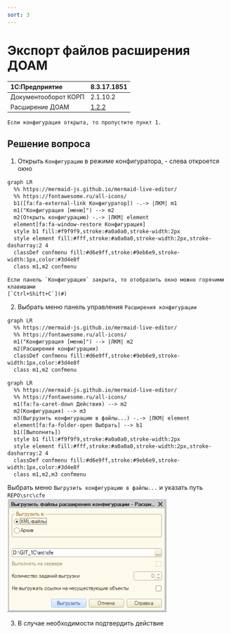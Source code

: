 ```yaml
---
sort: 3
---
```


# Экспорт файлов расширения ДОАМ

|1C:Предприятие|8.3.17.1851
|:--- |:--- 
|Документооборот КОРП|2.1.10.2
|Расширение ДОАМ|[1.2.2]

[1.2.2]: https://github.com/kc-doam/doam.cfe/releases

``` note
Если конфигурация открыта, то пропустите пункт 1.
```

## Решение вопроса

1. Открыть `Конфигурацию` в режиме конфигуратора, - слева откроется окно  
``` mermaid
graph LR
  %% https://mermaid-js.github.io/mermaid-live-editor/
  %% https://fontawesome.ru/all-icons/
  b1([fa:fa-external-link Конфигуратор]) -.-> |ЛКМ| m1
  m1("Конфигурация [меню]") --> m2
  m2(Открыть конфигурацию) -.-> |ЛКМ| element
  element[fa:fa-window-restore Конфигурация]
  style b1 fill:#f9f9f9,stroke:#a0a0a0,stroke-width:2px
  style element fill:#fff,stroke:#a0a0a0,stroke-width:2px,stroke-dasharray:2 4
  classDef confmenu fill:#d6e9ff,stroke:#9eb6e9,stroke-width:1px,color:#3d4e8f
  class m1,m2 confmenu
```
``` tip
Если панель `Конфигурация` закрыта, то отобразить окно можно горячими клавишами 
[`Ctrl+Shift+C`](#)
```

2. Выбрать меню панель управления `Расширения конфигурации`  
``` mermaid
graph LR
  %% https://mermaid-js.github.io/mermaid-live-editor/
  %% https://fontawesome.ru/all-icons/
  m1("Конфигурация [меню]") --> |ЛКМ| m2
  m2(Расширения конфигурации)
  classDef confmenu fill:#d6e9ff,stroke:#9eb6e9,stroke-width:1px,color:#3d4e8f
  class m1,m2 confmenu
```
``` mermaid
graph LR
  %% https://mermaid-js.github.io/mermaid-live-editor/
  %% https://fontawesome.ru/all-icons/
  m1(fa:fa-caret-down Действия) --> m2
  m2(Конфигурация) --> m3
  m3(Выгрузить конфигурацию в файлы...) -.-> |ЛКМ| element
  element[fa:fa-folder-open Выбрать] --> b1
  b1([Выполнить])
  style b1 fill:#f9f9f9,stroke:#a0a0a0,stroke-width:2px
  style element fill:#fff,stroke:#a0a0a0,stroke-width:2px,stroke-dasharray:2 4
  classDef confmenu fill:#d6e9ff,stroke:#9eb6e9,stroke-width:1px,color:#3d4e8f
  class m1,m2,m3 confmenu
```
Выбрать меню `Выгрузить конфигурацию в файлы...` и указать путь `REPO\src\cfe`  
![Экспорт](images/export_cfe_2_0.png)

3. В случае необходимости подтвердить действие

